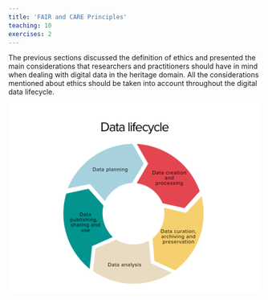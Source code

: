 ```yaml
---
title: 'FAIR and CARE Principles'
teaching: 10
exercises: 2
---
```


 
The previous sections discussed the definition of ethics and presented the main considerations that researchers and practitioners should have in mind when dealing with digital data in the heritage domain. All the considerations mentioned about ethics should be taken into account throughout the digital data lifecycle. 

![The data lifecycle](fig/ColorfulProcessPieChart.png)
